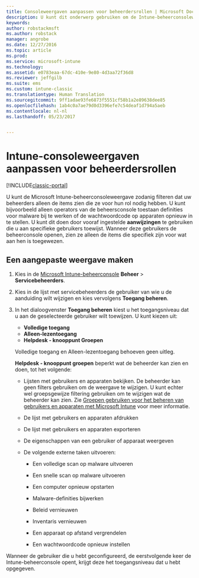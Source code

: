 ```yaml
---
title: Consoleweergaven aanpassen voor beheerdersrollen | Microsoft Docs
description: U kunt dit onderwerp gebruiken om de Intune-beheerconsoleweergave zodanig filteren dat uw beheerders alleen de items zien die ze voor hun rol nodig hebben.
keywords: 
author: robstackmsft
ms.author: robstack
manager: angrobe
ms.date: 12/27/2016
ms.topic: article
ms.prod: 
ms.service: microsoft-intune
ms.technology: 
ms.assetid: e0783eaa-67dc-410e-9e80-4d3aa72f36d8
ms.reviewer: jeffgilb
ms.suite: ems
ms.custom: intune-classic
ms.translationtype: Human Translation
ms.sourcegitcommit: 9ff1adae93fe6873f5551cf58b1a2e89638dee85
ms.openlocfilehash: 1ab4c0a7ae79d0d3396efe7c54deaf1d794a5aeb
ms.contentlocale: nl-nl
ms.lasthandoff: 05/23/2017


---
```


# <a name="customize-intune-console-views-according-to-admin-roles"></a>Intune-consoleweergaven aanpassen voor beheerdersrollen

[!INCLUDE[classic-portal](../includes/classic-portal.md)]

U kunt de Microsoft Intune-beheerconsoleweergave zodanig filteren dat uw beheerders alleen de items zien die ze voor hun rol nodig hebben. U kunt bijvoorbeeld alleen operators van de beheersconsole toestaan definities voor malware bij te werken of de wachtwoordcode op apparaten opnieuw in te stellen. U kunt dit doen door vooraf ingestelde **aanwijzingen** te gebruiken die u aan specifieke gebruikers toewijst. Wanneer deze gebruikers de beheerconsole openen, zien ze alleen de items die specifiek zijn voor wat aan hen is toegewezen.

## <a name="to-create-a-custom-view"></a>Een aangepaste weergave maken

1.  Kies in de [Microsoft Intune-beheerconsole](https://manage.microsoft.com) **Beheer** &gt; **Servicebeheerders**.

2.  Kies in de lijst met servicebeheerders de gebruiker van wie u de aanduiding wilt wijzigen en kies vervolgens **Toegang beheren**.

3.  In het dialoogvenster **Toegang beheren** kiest u het toegangsniveau dat u aan de geselecteerde gebruiker wilt toewijzen. U kunt kiezen uit:

    -   **Volledige toegang**
    -   **Alleen-lezentoegang**
    -   **Helpdesk - knooppunt Groepen**

    Volledige toegang en Alleen-lezentoegang behoeven geen uitleg. <!--- **Helpdesk - Groups Node** allows users to choose from one of the following designations that provide custom levels of access to the Intune admin console:--->

    **Helpdesk - knooppunt groepen** beperkt wat de beheerder kan zien en doen, tot het volgende:

    -   Lijsten met gebruikers en apparaten bekijken. De beheerder kan geen filters gebruiken om de weergave te wijzigen. U kunt echter wel groepsgewijze filtering gebruiken om te wijzigen wat de beheerder kan zien. Zie [Groepen gebruiken voor het beheren van gebruikers en apparaten met Microsoft Intune](use-groups-to-manage-users-and-devices-with-microsoft-intune.md) voor meer informatie.

    -   De lijst met gebruikers en apparaten afdrukken

    -   De lijst met gebruikers en apparaten exporteren

    -   De eigenschappen van een gebruiker of apparaat weergeven

    -   De volgende externe taken uitvoeren:

        -   Een volledige scan op malware uitvoeren

        -   Een snelle scan op malware uitvoeren

        -   Een computer opnieuw opstarten

        -   Malware-definities bijwerken

        -   Beleid vernieuwen

        -   Inventaris vernieuwen

        -   Een apparaat op afstand vergrendelen

        -   Een wachtwoordcode opnieuw instellen

Wanneer de gebruiker die u hebt geconfigureerd, de eerstvolgende keer de Intune-beheerconsole opent, krijgt deze het toegangsniveau dat u hebt opgegeven.

